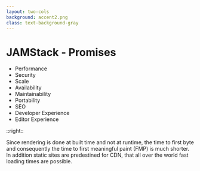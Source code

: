 ```yaml
---
layout: two-cols
background: accent2.png
class: text-background-gray 
---
```


# **JAMStack - Promises**

- <span class="text-background-gray font-extrabold bg-background-ionos rounded p-2 -m-2">Performance</span>
- Security
- Scale
- Availability
- Maintainability
- Portability
- SEO
- Developer Experience
- Editor Experience

::right::

<div class="flex flex-col h-full justify-center">
  <div class="flex items-center m-4 p-4 rounded-lg bg-background-ionos leading-normal text-background-gray">
  Since rendering is done at built time and not at runtime, the time to first byte and consequently the time to first meaningful paint (FMP) is much shorter. In addition static sites are predestined for CDN, that all over the world fast loading times are possible.
  </div>
</div>

<Footer
  title="Copyright © 1&1 IONOS SE 2021"
  :social="[
    { type: 'gh', username: 'ionos-deploy-now' }
  ]"
/>

<IonosLogo left="false" />